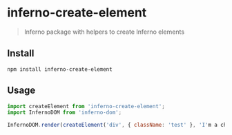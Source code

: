 # inferno-create-element
> Inferno package with helpers to create Inferno elements

## Install

```
npm install inferno-create-element
```

## Usage

```js
import createElement from 'inferno-create-element';
import InfernoDOM from 'inferno-dom';

InfernoDOM.render(createElement('div', { className: 'test' }, 'I'm a child!'), document.body);
```



